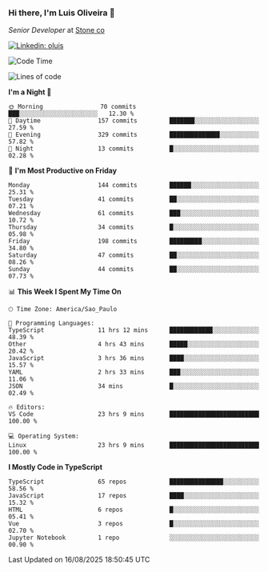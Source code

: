 ### Hi there, I'm Luis Oliveira 👋
*Senior Developer* at [Stone co](https://www.stone.com.br)  

[![Linkedin: oluis](https://img.shields.io/badge/-ooluis-blue?style=flat-square&logo=Linkedin&logoColor=white&link=https://www.linkedin.com/in/ooluis)](https://www.linkedin.com/in/ooluis/)

<!--START_SECTION:waka-->
![Code Time](http://img.shields.io/badge/Code%20Time-5%2C040%20hrs%2058%20mins-blue)

![Lines of code](https://img.shields.io/badge/From%20Hello%20World%20I%27ve%20Written-330.2%20thousand%20lines%20of%20code-blue)

**I'm a Night 🦉** 

```text
🌞 Morning                70 commits          ███░░░░░░░░░░░░░░░░░░░░░░   12.30 % 
🌆 Daytime                157 commits         ███████░░░░░░░░░░░░░░░░░░   27.59 % 
🌃 Evening                329 commits         ██████████████░░░░░░░░░░░   57.82 % 
🌙 Night                  13 commits          █░░░░░░░░░░░░░░░░░░░░░░░░   02.28 % 
```
📅 **I'm Most Productive on Friday** 

```text
Monday                   144 commits         ██████░░░░░░░░░░░░░░░░░░░   25.31 % 
Tuesday                  41 commits          ██░░░░░░░░░░░░░░░░░░░░░░░   07.21 % 
Wednesday                61 commits          ███░░░░░░░░░░░░░░░░░░░░░░   10.72 % 
Thursday                 34 commits          █░░░░░░░░░░░░░░░░░░░░░░░░   05.98 % 
Friday                   198 commits         █████████░░░░░░░░░░░░░░░░   34.80 % 
Saturday                 47 commits          ██░░░░░░░░░░░░░░░░░░░░░░░   08.26 % 
Sunday                   44 commits          ██░░░░░░░░░░░░░░░░░░░░░░░   07.73 % 
```


📊 **This Week I Spent My Time On** 

```text
🕑︎ Time Zone: America/Sao_Paulo

💬 Programming Languages: 
TypeScript               11 hrs 12 mins      ████████████░░░░░░░░░░░░░   48.39 % 
Other                    4 hrs 43 mins       █████░░░░░░░░░░░░░░░░░░░░   20.42 % 
JavaScript               3 hrs 36 mins       ████░░░░░░░░░░░░░░░░░░░░░   15.57 % 
YAML                     2 hrs 33 mins       ███░░░░░░░░░░░░░░░░░░░░░░   11.06 % 
JSON                     34 mins             █░░░░░░░░░░░░░░░░░░░░░░░░   02.49 % 

🔥 Editors: 
VS Code                  23 hrs 9 mins       █████████████████████████   100.00 % 

💻 Operating System: 
Linux                    23 hrs 9 mins       █████████████████████████   100.00 % 
```

**I Mostly Code in TypeScript** 

```text
TypeScript               65 repos            ███████████████░░░░░░░░░░   58.56 % 
JavaScript               17 repos            ████░░░░░░░░░░░░░░░░░░░░░   15.32 % 
HTML                     6 repos             █░░░░░░░░░░░░░░░░░░░░░░░░   05.41 % 
Vue                      3 repos             █░░░░░░░░░░░░░░░░░░░░░░░░   02.70 % 
Jupyter Notebook         1 repo              ░░░░░░░░░░░░░░░░░░░░░░░░░   00.90 % 
```




 Last Updated on 16/08/2025 18:50:45 UTC
<!--END_SECTION:waka-->
